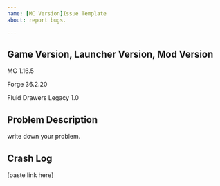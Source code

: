 ```yaml
---
name: [MC Version]Issue Template
about: report bugs.

---
```


## Game Version, Launcher Version, Mod Version

MC 1.16.5

Forge 36.2.20

Fluid Drawers Legacy 1.0

## Problem Description

write down your problem.

## Crash Log

[paste link here]
